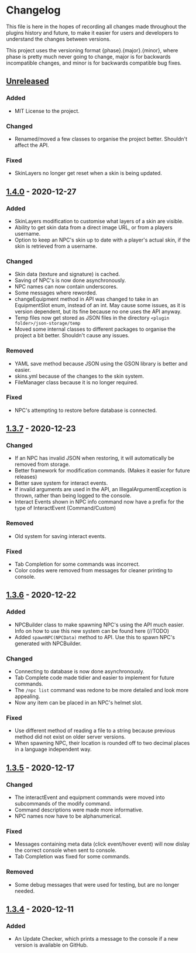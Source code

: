 # Changelog

This file is here in the hopes of recording all changes made throughout the plugins history and future, to make it easier for users and developers to understand the changes between versions.

This project uses the versioning format {phase}.{major}.{minor}, where phase is pretty much never going to change, major is for backwards incompatible changes, and minor is for backwards compatible bug fixes.

## [Unreleased]
### Added
 - MIT License to the project.
### Changed
 - Renamed/moved a few classes to organise the project better. Shouldn't affect the API.
### Fixed
 - SkinLayers no longer get reset when a skin is being updated.

## [1.4.0] - 2020-12-27
### Added
 - SkinLayers modification to customise what layers of a skin are visible.
 - Ability to get skin data from a direct image URL, or from a players username.
 - Option to keep an NPC's skin up to date with a player's actual skin, if the skin is retrieved from a username.
### Changed
 - Skin data (texture and signature) is cached.
 - Saving of NPC's is now done asynchronously.
 - NPC names can now contain underscores.
 - Some messages where reworded.
 - changeEquipment method in API was changed to take in an EquipmentSlot enum, instead of an int. May cause some issues, as it is version dependent, but its fine because no one uses the API anyway.
 - Temp files now get stored as JSON files in the directory `<plugin folder>/json-storage/temp`
 - Moved some internal classes to different packages to organise the project a bit better. Shouldn't cause any issues.
### Removed
 - YAML save method because JSON using the GSON library is better and easier.
 - skins.yml because of the changes to the skin system.
 - FileManager class because it is no longer required.
### Fixed
 - NPC's attempting to restore before database is connected.

## [1.3.7] - 2020-12-23
### Changed
 - If an NPC has invalid JSON when restoring, it will automatically be removed from storage.
 - Better framework for modification commands. (Makes it easier for future releases)
 - Better save system for interact events.
 - If invalid arguments are used in the API, an IllegalArgumentException is thrown, rather than being logged to the console.
 - Interact Events shown in NPC info command now have a prefix for the type of InteractEvent (Command/Custom)
### Removed
 - Old system for saving interact events.
### Fixed
 - Tab Completion for some commands was incorrect.
 - Color codes were removed from messages for cleaner printing to console.

## [1.3.6] - 2020-12-22
### Added
 - NPCBuilder class to make spawning NPC's using the API much easier. Info on how to use this new system can be found here (//TODO)
 - Added `spawnNPC(NPCData)` method to API. Use this to spawn NPC's generated with NPCBuilder.
### Changed
 - Connecting to database is now done asynchronously.
 - Tab Complete code made tidier and easier to implement for future commands.
 - The `/npc list` command was redone to be more detailed and look more appealing.
 - Now any item can be placed in an NPC's helmet slot.
### Fixed
 - Use different method of reading a file to a string because previous method did not exist on older server versions.
 - When spawning NPC, their location is rounded off to two decimal places in a language independent way.

## [1.3.5] - 2020-12-17
### Changed
 - The interactEvent and equipment commands were moved into subcommands of the modify command.
 - Command descriptions were made more informative.
 - NPC names now have to be alphanumerical.
### Fixed
 - Messages containing meta data (click event/hover event) will now dislay the correct console when sent to console.
 - Tab Completion was fixed for some commands.
### Removed
 - Some debug messages that were used for testing, but are no longer needed.

## [1.3.4] - 2020-12-11
### Added
 - An Update Checker, which prints a message to the console if a new version is available on GitHub.

[//]: # (//TODO add changes for ALL versions since 1.0.0)
[//]: # (Refer to https://keepachangelog.com/en/1.0.0/ and example on wesbite)
[//]: # (Once this is done, update all release descriptions with the changelogs)

[Unreleased]: https://github.com/Scroojalix/NPCManager/compare/v1.4.0...master
[1.4.0]: https://github.com/Scroojalix/NPCManager/compare/v1.3.7...v1.4.0
[1.3.7]: https://github.com/Scroojalix/NPCManager/compare/v1.3.6...v1.3.7
[1.3.6]: https://github.com/Scroojalix/NPCManager/compare/v1.3.5...v1.3.6
[1.3.5]: https://github.com/Scroojalix/NPCManager/compare/v1.3.4...v1.3.5
[1.3.4]: https://github.com/Scroojalix/NPCManager/compare/v1.3.3...v1.3.4
